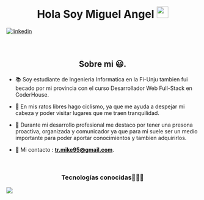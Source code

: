 
<h1 align="center"> Hola Soy Miguel Angel <img src="https://github.com/abdoachhoubi/abdoachhoubi/blob/main/gifs/Hi.gif" width="30"></h1>
<p align="left">
<a href="https://linkedin.com/in/miketr/" target="_blank">
<img src=https://img.shields.io/badge/linkedin-%2300acee.svg?color=405DE6&style=for-the-badge&logo=linkedin&logoColor=white alt=linkedin style="margin-bottom: 5px;" />
</a>
</p>
<br>
<h2 align="center">Sobre mi 😃.</h2>
<!--Intro start-->
<p align="left">
  
- :books: Soy estudiante de Ingenieria Informatica en la Fi-Unju tambien fui becado por mi provincia con el curso Desarrollador Web Full-Stack en CoderHouse.
    
- :bicyclist: En mis ratos libres hago ciclismo, ya que me ayuda a despejar mi cabeza y poder visitar lugares que me traen tranquilidad.
  
- :scroll: Durante mi desarrollo profesional me destaco por tener una presona proactiva, organizada y comunicador ya que para mi suele ser un medio importante
  para poder aportar conocimientos y tambien adquirirlos.
  
- :e-mail: Mi contacto : **tr.mike95@gmail.com**.
  
<!--Intro end-->
  </p>
<br>

<h3 align="center">Tecnologías conocidas👨🏻‍💻</h3>
<!--tech stack icons-->
<p align="left">
  <a href="https://skillicons.dev">
    <img src="https://skillicons.dev/icons?i=css,html,js,nodejs,express,mysql,git,github,java,eclipse,py,vscode,react,ai,ps&perline=12" />
  </a>
</p>
<br>
<!-------------------------->

